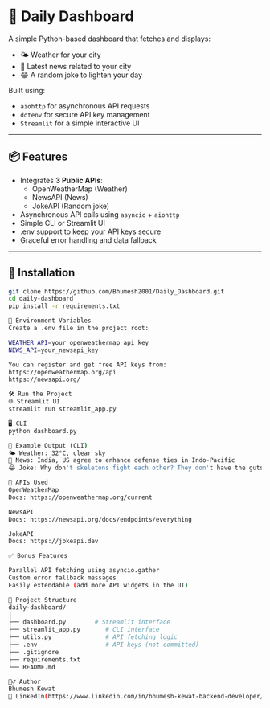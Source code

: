 # 🧩 Daily Dashboard

A simple Python-based dashboard that fetches and displays:
- 🌤 Weather for your city
- 📰 Latest news related to your city
- 😂 A random joke to lighten your day

Built using:
- `aiohttp` for asynchronous API requests
- `dotenv` for secure API key management
- `Streamlit` for a simple interactive UI

---

## 📦 Features

- Integrates **3 Public APIs**:
  - OpenWeatherMap (Weather)
  - NewsAPI (News)
  - JokeAPI (Random joke)
- Asynchronous API calls using `asyncio` + `aiohttp`
- Simple CLI or Streamlit UI
- .env support to keep your API keys secure
- Graceful error handling and data fallback

---

## 🚀 Installation

```bash
git clone https://github.com/Bhumesh2001/Daily_Dashboard.git
cd daily-dashboard
pip install -r requirements.txt

🔐 Environment Variables
Create a .env file in the project root:

WEATHER_API=your_openweathermap_api_key
NEWS_API=your_newsapi_key

You can register and get free API keys from:
https://openweathermap.org/api
https://newsapi.org/

🛠 Run the Project
🌐 Streamlit UI
streamlit run streamlit_app.py

🖥 CLI
python dashboard.py

🧪 Example Output (CLI)
🌤 Weather: 32°C, clear sky
📰 News: India, US agree to enhance defense ties in Indo-Pacific
😂 Joke: Why don't skeletons fight each other? They don't have the guts.

🧠 APIs Used
OpenWeatherMap
Docs: https://openweathermap.org/current

NewsAPI
Docs: https://newsapi.org/docs/endpoints/everything

JokeAPI
Docs: https://jokeapi.dev

✅ Bonus Features

Parallel API fetching using asyncio.gather
Custom error fallback messages
Easily extendable (add more API widgets in the UI)

📁 Project Structure
daily-dashboard/
│
├── dashboard.py        # Streamlit interface
├── streamlit_app.py       # CLI interface
├── utils.py               # API fetching logic
├── .env                   # API keys (not committed)
├── .gitignore
├── requirements.txt
└── README.md

🙋‍♂️ Author
Bhumesh Kewat
🔗 LinkedIn(https://www.linkedin.com/in/bhumesh-kewat-backend-developer/)
